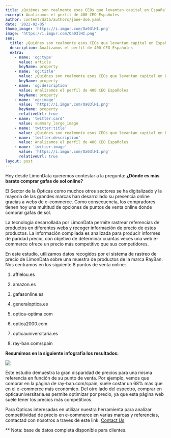 ```yaml
---
title: ¿Quiénes son realmente esos CEOs que levantan capital en España?
excerpt: Analizamos el perfil de 400 CEO Españoles
author: content/data/authors/jane-doe.yaml
date: '2022-02-05'
thumb_image: 'https://i.imgur.com/Oa03lHI.png'
image: 'https://i.imgur.com/Oa03lHI.png'
seo:
  title: ¿Quiénes son realmente esos CEOs que levantan capital en España?
  description: Analizamos el perfil de 400 CEO Españoles
  extra:
    - name: 'og:type'
      value: article
      keyName: property
    - name: 'og:title'
      value: ¿Quiénes son realmente esos CEOs que levantan capital en España?
      keyName: property
    - name: 'og:description'
      value: Analizamos el perfil de 400 CEO Españoles
      keyName: property
    - name: 'og:image'
      value: 'https://i.imgur.com/Oa03lHI.png'
      keyName: property
      relativeUrl: true
    - name: 'twitter:card'
      value: summary_large_image
    - name: 'twitter:title'
      value: ¿Quiénes son realmente esos CEOs que levantan capital en España?
    - name: 'twitter:description'
      value: Analizamos el perfil de 400 CEO Españoles
    - name: 'twitter:image'
      value: 'https://i.imgur.com/Oa03lHI.png'
      relativeUrl: true
layout: post
---
```

Hoy desde LimonData queremos contestar a la pregunta: **¿Dónde es más barato comprar gafas de sol online?**

El Sector de la Ópticas como muchos otros sectores se ha digitalizado y la mayoría de las grandes marcas han desarrollado su presencia online gracias a webs de e-commerce. Como consecuencia, los compradores tienen hoy una multitud de opciones de puntos de venta online donde comprar gafas de sol.

La tecnología desarrollada por LimonData permite rastrear referencias de productos en diferentes webs y recoger información de precio de estos productos. La información compilada es analizada para producir informes de paridad precio, con objetivo de determinar cuántas veces una web e-commerce ofrece un precio más competitivo que sus competidores.

En este estudio, utilizamos datos recogidos por el sistema de rastreo de precio de LimonData sobre una muestra de productos de la marca RayBan. Nos centramos en los siguiente 8 puntos de venta online:

1.  afflelou.es

2.  amazon.es

3.  gafasonline.es

4.  generaloptica.es

5.  optica-optima.com

6.  optica2000.com

7.  opticauniversitaria.es

8.  ray-ban.com/spain

**Resumimos en la siguiente infografía los resultados:**

![](https://lh3.googleusercontent.com/awt\_9AomxKzI4k5vxCMFDJ2IJimg2sUaiqu6PRQtt7pw5i1xv3QVEE_tA84HSzgyAntH5nQ7VIfdkf5ZBh_kerHZFcu0T8nYLC37WHJZP1rS1u7E-DszJ180SzWYJixIJtPI-g1g=s0)

Este estudio demuestra la gran disparidad de precios para una misma referencia en función de su punto de venta. Por ejemplo, vemos que comprar en la página de ray-ban.com/spain, suele costar un 68% más que en el e-commerce más económico. Del otro lado del espectro, comprar en opticauniversitaria.es permite optimizar por precio, ya que esta página web suele tener los precios más competitivos.

Para Opticas interesadas en utilizar nuestra herramienta para analizar competitividad de precio en e-commerce en varias marcas y referencias, contactad con nosotros a traves de este link: [Contact Us](https://pie2re.typeform.com/to/bqJ0ieF7)

\*\*   Nota: base de datos completa disponible para clientes.
